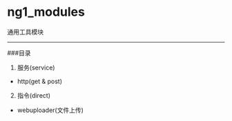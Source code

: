 # ng1_modules
通用工具模块

---
###目录
1. 服务(service)
  - http(get & post)
2. 指令(direct)
 - webuploader(文件上传)